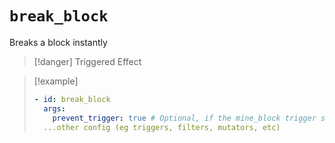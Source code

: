 # `break_block`

Breaks a block instantly

> [!danger] Triggered Effect

> [!example]
> ```yaml
> - id: break_block
>   args:
>     prevent_trigger: true # Optional, if the mine_block trigger should not be called from this
>   ...other config (eg triggers, filters, mutators, etc)
> ```
